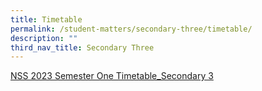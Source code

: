 ```yaml
---
title: Timetable
permalink: /student-matters/secondary-three/timetable/
description: ""
third_nav_title: Secondary Three
---
```

[NSS 2023 Semester One Timetable_Secondary 3](/files/Timetable/NSS%202023%20Semester%20One%20Timetable_Secondary%203.pdf)